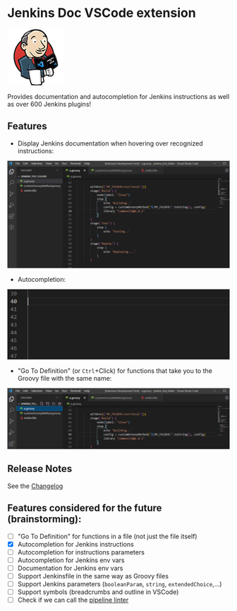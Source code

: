 # Jenkins Doc VSCode extension

![Logo](./assets/logo_128.png)

Provides documentation and autocompletion for Jenkins instructions as well as over 600 Jenkins plugins!

## Features

- Display Jenkins documentation when hovering over recognized instructions:

![Documentation on hover](./assets/demo_doc_hover.gif)

- Autocompletion:

![Autocompletion](./assets/demo_autocompletion.gif)

- "Go To Definition" (or `Ctrl`+Click) for functions that take you to the Groovy file with the same name:

!["Go To Definition" feature](./assets/demo_go_to_definition.gif)

## Release Notes

See the [Changelog](./CHANGELOG.md)

## Features considered for the future (brainstorming):

- [ ] "Go To Definition" for functions in a file (not just the file itself)
- [x] Autocompletion for Jenkins instructions
- [ ] Autocompletion for instructions parameters
- [ ] Autocompletion for Jenkins env vars
- [ ] Documentation for Jenkins env vars
- [ ] Support Jenkinsfile in the same way as Groovy files
- [ ] Support Jenkins parameters (`booleanParam`, `string`, `extendedChoice`,...)
- [ ] Support symbols (breadcrumbs and outline in VSCode)
- [ ] Check if we can call the [pipeline linter](https://www.jenkins.io/doc/book/pipeline/development/)
